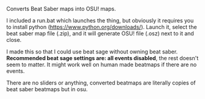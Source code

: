 Converts Beat Saber maps into OSU! maps.

I included a run.bat which launches the thing, but obviously it requires you to install python (https://www.python.org/downloads/). Launch it, select the beat saber map file (.zip), and it will generate OSU! file (.osz) next to it and close. 

I made this so that I could use beat sage without owning beat saber. **Recommended beat sage settings are: all events disabled**, the rest doesn't seem to matter. It might work well on human made beatmaps if there are no events.

There are no sliders or anything, converted beatmaps are literally copies of beat saber beatmaps but in osu.
